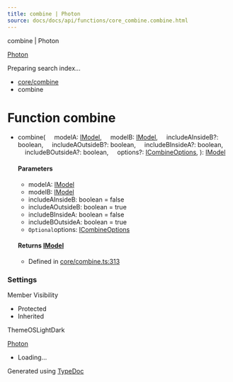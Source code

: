 ```yaml
---
title: combine | Photon
source: docs/docs/api/functions/core_combine.combine.html
---
```


combine | Photon

[Photon](../index.html)




Preparing search index...

* [core/combine](../modules/core_combine.html)
* combine

# Function combine

* combine(
      modelA: [IModel](../interfaces/core_schema.IModel.html),
      modelB: [IModel](../interfaces/core_schema.IModel.html),
      includeAInsideB?: boolean,
      includeAOutsideB?: boolean,
      includeBInsideA?: boolean,
      includeBOutsideA?: boolean,
      options?: [ICombineOptions](../interfaces/core_maker.ICombineOptions.html),
  ): [IModel](../interfaces/core_schema.IModel.html)

  #### Parameters

  + modelA: [IModel](../interfaces/core_schema.IModel.html)
  + modelB: [IModel](../interfaces/core_schema.IModel.html)
  + includeAInsideB: boolean = false
  + includeAOutsideB: boolean = true
  + includeBInsideA: boolean = false
  + includeBOutsideA: boolean = true
  + `Optional`options: [ICombineOptions](../interfaces/core_maker.ICombineOptions.html)

  #### Returns [IModel](../interfaces/core_schema.IModel.html)

  + Defined in [core/combine.ts:313](https://github.com/mwhite454/photon/blob/main/packages/photon/src/core/combine.ts#L313)

### Settings

Member Visibility

* Protected
* Inherited

ThemeOSLightDark

[Photon](../index.html)

* Loading...

Generated using [TypeDoc](https://typedoc.org/)
